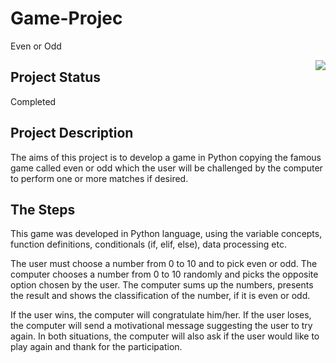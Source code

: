 # Game-Projec
Even or Odd

<img align="right" src="https://www.androidfreeware.net/software_images/morra-even-or-odd.2.jpg" />

## Project Status

Completed

## Project Description
The aims of this project is to develop a game in Python copying the famous game called even or odd which the user will be challenged by the computer to perform one or more matches if desired.

## The Steps
This game was developed in Python language, using the variable concepts, function definitions, conditionals (if, elif, else), data processing etc.

The user must choose a number from 0 to 10 and to pick even or odd. The computer chooses a number from 0 to 10 randomly and picks the opposite option chosen by the user. The computer sums up the numbers, presents the result and shows the classification of the number, if it is even or odd.

If the user wins, the computer will congratulate him/her. If the user loses, the computer will send a motivational message suggesting the user to try again. In both situations, the computer will also ask if the user would like to play again and thank for the participation.

